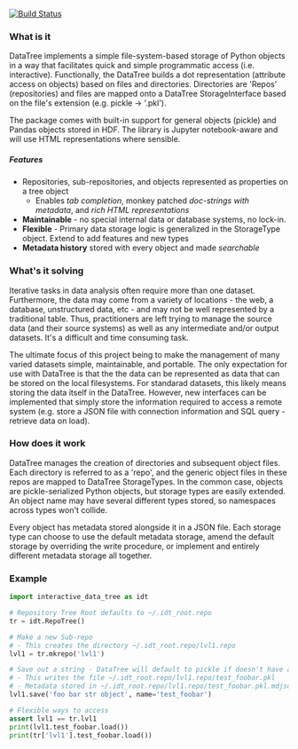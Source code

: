 
[![Build Status](https://travis-ci.org/Morgan243/InteractiveDataTree.svg?branch=master)](https://travis-ci.org/Morgan243/InteractiveDataTree)

### What is it
DataTree implements a simple file-system-based storage of Python objects
in a way that facilitates quick and simple programmatic access (i.e. interactive).
Functionally, the DataTree builds a dot representation (attribute access on objects)
based on files and directories. Directories are 'Repos' (repositories) and files
are mapped onto a DataTree StorageInterface based on the file's extension
(e.g. pickle -> '.pkl').

The package comes with built-in support for general objects (pickle) and Pandas
objects stored in HDF. The library is Jupyter notebook-aware and will use HTML
representations where sensible.

##### Features
- Repositories, sub-repositories, and objects represented as properties on a tree object
    - Enables *tab completion*, monkey patched *doc-strings with metadata*, and *rich HTML representations*
- **Maintainable** - no special internal data or database systems, no lock-in.
- **Flexible** - Primary data storage logic is generalized in the StorageType object. Extend to add features and new types
- **Metadata history** stored with every object and made *searchable*


### What's it solving
Iterative tasks in data analysis often require more than one dataset. Furthermore, the
data may come from a variety of locations - the web, a database, unstructured data, etc - and may not be well represented
by a traditional table. Thus, practitioners are left trying to manage the source data (and their source systems) as well as
any intermediate and/or output datasets. It's a difficult and time consuming task.

The ultimate focus of this project being to make the management of many varied
datasets simple, maintainable, and portable. The only expectation for use with DataTree is that the
the data can be represented as data that can be stored on the local filesystems. For standarad datasets,
this likely means storing the data itself in the DataTree. However, new interfaces can be implemented
that simply store the information required to access a remote system (e.g. store a JSON file with connection
information and SQL query - retrieve data on load).

### How does it work
DataTree manages the creation of directories and subsequent object files. Each directory
is referred to as a 'repo', and the generic object files in these repos are mapped to DataTree StorageTypes.
In the common case, objects are pickle-serialized Python objects, but storage types are easily
extended. An object name may have several different types stored, so namespaces across types won't collide.

Every object has metadata stored alongside it in a JSON file. Each storage type can
choose to use the default metadata storage, amend the default storage by overriding the write
procedure, or implement and entirely different metadata storage all together.

### Example

```python
import interactive_data_tree as idt

# Repository Tree Root defaults to ~/.idt_root.repo
tr = idt.RepoTree()

# Make a new Sub-repo
# - This creates the directory ~/.idt_root.repo/lvl1.repo
lvl1 = tr.mkrepo('lvl1')

# Save out a string - DataTree will default to pickle if doesn't have a better type
# - This writes the file ~/.idt_root.repo/lvl1.repo/test_foobar.pkl
# - Metadata stored in ~/.idt_root.repo/lvl1.repo/test_foobar.pkl.mdjson
lvl1.save('foo bar str object', name='test_foobar')

# Flexible ways to access
assert lvl1 == tr.lvl1
print(lvl1.test_foobar.load())
print(tr['lvl1'].test_foobar.load())
```


